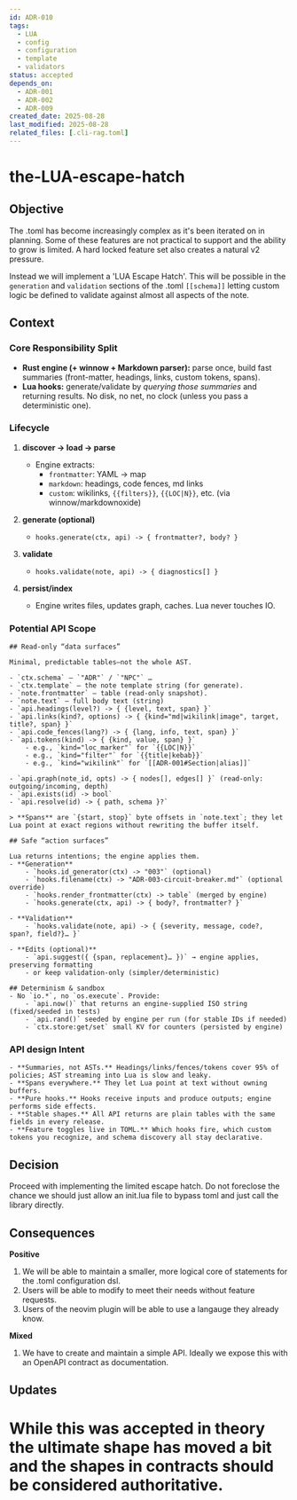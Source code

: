 ```yaml
---
id: ADR-010
tags:
  - LUA
  - config
  - configuration
  - template
  - validators
status: accepted 
depends_on: 
  - ADR-001
  - ADR-002
  - ADR-009
created_date: 2025-08-28
last_modified: 2025-08-28
related_files: [.cli-rag.toml]
---
```


# the-LUA-escape-hatch

## Objective
<!-- A concise statement explaining the goal of this decision. -->

The .toml has become increasingly complex as it's been iterated on in planning. Some of these features are not practical to support and the ability to grow is limited. A hard locked feature set also creates a natural v2 pressure. 

Instead we will implement a 'LUA Escape Hatch'. This will be possible in the `generation` and `validation` sections of the .toml `[[schema]]` letting custom logic be defined to validate against almost all aspects of the note.  

## Context
<!-- What is the issue that we're seeing that is motivating this decision or change? -->

### Core Responsibility Split

- **Rust engine (+ winnow + Markdown parser):** parse once, build fast summaries (front-matter, headings, links, custom tokens, spans).
- **Lua hooks:** generate/validate by _querying those summaries_ and returning results. No disk, no net, no clock (unless you pass a deterministic one).

### Lifecycle 

1. **discover → load → parse**
    - Engine extracts:
        - `frontmatter`: YAML → map
        - `markdown`: headings, code fences, md links
        - `custom`: wikilinks, `{{filters}}`, `{{LOC|N}}`, etc. (via winnow/markdownoxide)
   
2. **generate (optional)**
    - `hooks.generate(ctx, api) -> { frontmatter?, body? }`

3. **validate**
    - `hooks.validate(note, api) -> { diagnostics[] }`

4. **persist/index**
    - Engine writes files, updates graph, caches. Lua never touches IO.
      
### Potential API Scope 

```gpt-5
## Read-only “data surfaces”

Minimal, predictable tables—not the whole AST.

- `ctx.schema` — `"ADR"` / `"NPC"` …
- `ctx.template` — the note template string (for generate).
- `note.frontmatter` — table (read-only snapshot).   
- `note.text` — full body text (string)
- `api.headings(level?) -> { {level, text, span} }`
- `api.links(kind?, options) -> { {kind="md|wikilink|image", target, title?, span} }`
- `api.code_fences(lang?) -> { {lang, info, text, span} }`
- `api.tokens(kind) -> { {kind, value, span} }`
    - e.g., `kind="loc_marker"` for `{{LOC|N}}`
    - e.g., `kind="filter"` for `{{title|kebab}}`
    - e.g., `kind="wikilink"` for `[[ADR-001#Section|alias]]`

- `api.graph(note_id, opts) -> { nodes[], edges[] }` (read-only: outgoing/incoming, depth)    
- `api.exists(id) -> bool`
- `api.resolve(id) -> { path, schema }?`

> **Spans** are `{start, stop}` byte offsets in `note.text`; they let Lua point at exact regions without rewriting the buffer itself.

## Safe “action surfaces”

Lua returns intentions; the engine applies them.
- **Generation**
    - `hooks.id_generator(ctx) -> "003"` (optional)
    - `hooks.filename(ctx) -> "ADR-003-circuit-breaker.md"` (optional override)        
    - `hooks.render_frontmatter(ctx) -> table` (merged by engine) 
    - `hooks.generate(ctx, api) -> { body?, frontmatter? }`

- **Validation**    
    - `hooks.validate(note, api) -> { {severity, message, code?, span?, field?}… }`

- **Edits (optional)**    
    - `api.suggest({ {span, replacement}… })` → engine applies, preserving formatting
    - or keep validation-only (simpler/deterministic)

## Determinism & sandbox
- No `io.*`, no `os.execute`. Provide:
    - `api.now()` that returns an engine-supplied ISO string (fixed/seeded in tests)
    - `api.rand()` seeded by engine per run (for stable IDs if needed)
    - `ctx.store:get/set` small KV for counters (persisted by engine)
```

### API design Intent

```gpt-5
- **Summaries, not ASTs.** Headings/links/fences/tokens cover 95% of policies; AST streaming into Lua is slow and leaky.
- **Spans everywhere.** They let Lua point at text without owning buffers.
- **Pure hooks.** Hooks receive inputs and produce outputs; engine performs side effects.
- **Stable shapes.** All API returns are plain tables with the same fields in every release.
- **Feature toggles live in TOML.** Which hooks fire, which custom tokens you recognize, and schema discovery all stay declarative.
```

## Decision
<!-- What is the change that we're proposing and/or doing? -->

Proceed with implementing the limited escape hatch. Do not foreclose the chance we should just allow an init.lua file to bypass toml and just call the library directly. 

## Consequences
<!-- What becomes easier or more difficult to do because of this change? -->

**Positive** 
1. We will be able to maintain a smaller, more logical core of statements for the .toml configuration dsl.
2. Users will be able to modify to meet their needs without feature requests. 
3. Users of the neovim plugin will be able to use a langauge they already know. 

**Mixed** 
1. We have to create and maintain a simple API. Ideally we expose this with an OpenAPI contract as documentation. 

## Updates
<!-- Changes that happened when the rubber met the road -->

# While this was accepted in theory the ultimate shape has moved a bit and the shapes in contracts should be considered authoritative. 